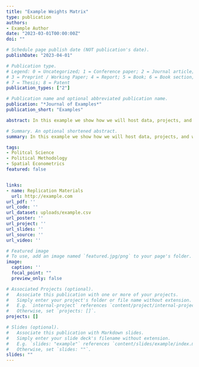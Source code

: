 ```yaml
---
title: "Example Weights Matrix"
type: publication
authors:
- Example Author
date: "2023-03-01T00:00:00Z"
doi: ""

# Schedule page publish date (NOT publication's date).
publishDate: "2023-04-01"

# Publication type.
# Legend: 0 = Uncategorized; 1 = Conference paper; 2 = Journal article;
# 3 = Preprint / Working Paper; 4 = Report; 5 = Book; 6 = Book section;
# 7 = Thesis; 8 = Patent
publication_types: ["2"]

# Publication name and optional abbreviated publication name.
publication: "*Journal of Examples*"
publication_short: "Examples"

abstract: In this example we show how we will host data, projects, and weights on the archive. 

# Summary. An optional shortened abstract.
summary: In this example we show how we will host data, projects, and weights on the archive. 

tags:
- Politcal Science 
- Political Methodology
- Spatial Econometrics
featured: false


links:
- name: Replication Materials
  url: http://example.com
url_pdf: ''
url_code: ''
url_dataset: uploads/example.csv
url_poster: ''
url_project: ''
url_slides: ''
url_source: ''
url_video: ''

# Featured image
# To use, add an image named `featured.jpg/png` to your page's folder. 
image:
  caption: ''
  focal_point: ""
  preview_only: false

# Associated Projects (optional).
#   Associate this publication with one or more of your projects.
#   Simply enter your project's folder or file name without extension.
#   E.g. `internal-project` references `content/project/internal-project/index.md`.
#   Otherwise, set `projects: []`.
projects: []

# Slides (optional).
#   Associate this publication with Markdown slides.
#   Simply enter your slide deck's filename without extension.
#   E.g. `slides: "example"` references `content/slides/example/index.md`.
#   Otherwise, set `slides: ""`.
slides: ""
---
```


